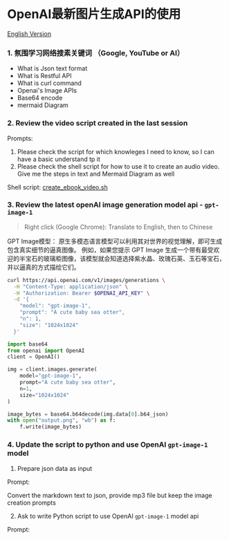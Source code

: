 # OpenAI最新图片生成API的使用

[English Version](README.md)

### 1. 氛围学习网络搜素关键词 （Google, YouTube or AI）

- What is Json text format
- What is Restful API
- What is curl command
- Openai's Image APIs
- Base64 encode
- mermaid Diagram

### 2. Review the video script created in the last session 

Prompts:

1. Please check the script for which knowleges I need to know, so I can have a basic understand tp it
2. Please check the shell script for how to use it to create an audio video.
Give me the steps in text and Mermaid Diagram as well

Shell script: [create_ebook_video.sh](ai_output_zh_CN/create_ebook_video.sh)

### 3. Review the latest openAI image generation model api - `gpt-image-1`

> Right click (Google Chrome): Translate to English, then to Chinese 

GPT Image模型： 原生多模态语言模型可以利用其对世界的视觉理解，即可生成包含真实细节的逼真图像。
例如，如果您提示 GPT Image 生成一个带有最受欢迎的半宝石的玻璃柜图像，该模型就会知道选择紫水晶、玫瑰石英、玉石等宝石，并以逼真的方式描绘它们。

```bash
curl https://api.openai.com/v1/images/generations \
  -H "Content-Type: application/json" \
  -H "Authorization: Bearer $OPENAI_API_KEY" \
  -d '{
    "model": "gpt-image-1",
    "prompt": "A cute baby sea otter",
    "n": 1,
    "size": "1024x1024"
  }'
```

```python
import base64
from openai import OpenAI
client = OpenAI()

img = client.images.generate(
    model="gpt-image-1",
    prompt="A cute baby sea otter",
    n=1,
    size="1024x1024"
)

image_bytes = base64.b64decode(img.data[0].b64_json)
with open("output.png", "wb") as f:
    f.write(image_bytes)
```

### 4. Update the script to python and use OpenAI `gpt-image-1` model 

1. Prepare json data as input

Prompt: 

Convert the markdown text to json, provide mp3 file but keep the image creation prompts 

2. Ask to write Python script to use  OpenAI `gpt-image-1` model api

Prompt: 